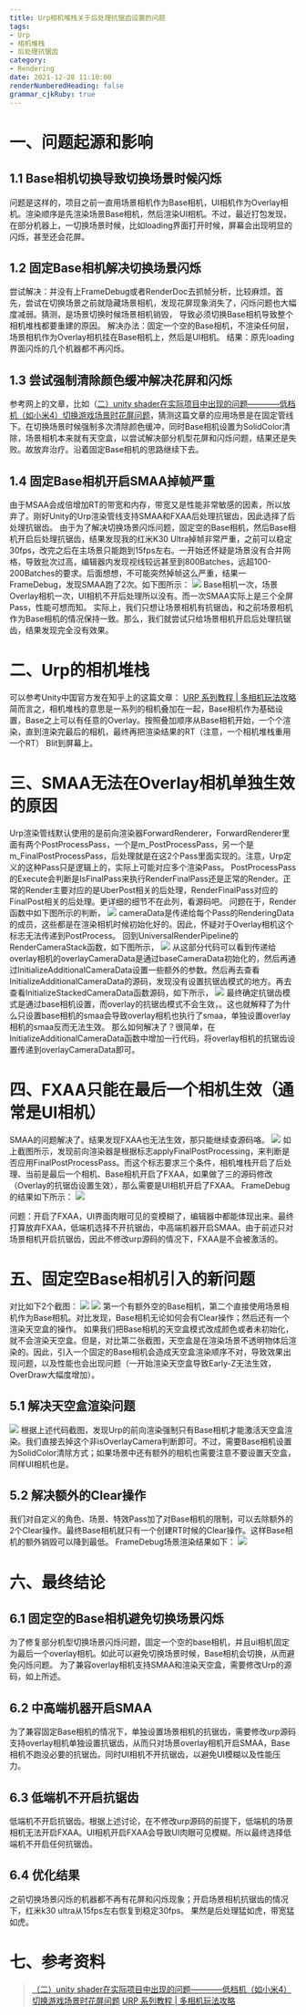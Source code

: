 ```yaml
---
title: Urp相机堆栈关于后处理抗锯齿设置的问题
tags: 
- Urp
- 相机堆栈
- 后处理抗锯齿
category: 
- Rendering
date: 2021-12-28 11:10:00
renderNumberedHeading: false
grammar_cjkRuby: true
---
```



# 一、问题起源和影响
## 1.1 Base相机切换导致切换场景时候闪烁
问题是这样的，项目之前一直用场景相机作为Base相机，UI相机作为Overlay相机。渲染顺序是先渲染场景Base相机，然后渲染UI相机。不过，最近打包发现，在部分机器上，一切换场景时候，比如loading界面打开时候，屏幕会出现明显的闪烁，甚至还会花屏。

## 1.2 固定Base相机解决切换场景闪烁
尝试解决：并没有上FrameDebug或者RenderDoc去抓帧分析，比较麻烦。首先，尝试在切换场景之前就隐藏场景相机，发现花屏现象消失了，闪烁问题也大幅度减弱。猜测，是场景切换时候场景相机销毁， 导致必须切换Base相机导致整个相机堆栈都要重建的原因。
解决办法：固定一个空的Base相机，不渲染任何层，场景相机作为Overlay相机挂在Base相机上，然后是UI相机。
结果：原先loading界面闪烁的几个机器都不再闪烁。

## 1.3 尝试强制清除颜色缓冲解决花屏和闪烁
参考网上的文章，比如（[二）unity shader在实际项目中出现的问题————低档机（如小米4）切换游戏场景时花屏问题](https://blog.csdn.net/cgy56191948/article/details/103735487)，猜测这篇文章的应用场景是在固定管线下。在切换场景时候强制多次清除颜色缓冲，同时Base相机设置为SolidColor清除，场景相机本来就有天空盒，以尝试解决部分机型花屏和闪烁问题，结果还是失败。故放弃治疗。沿着固定Base相机的思路继续下去。

## 1.4 固定Base相机开启SMAA掉帧严重
由于MSAA会成倍增加RT的带宽和内存，带宽又是性能非常敏感的因素，所以放弃了。刚好Unity的Urp渲染管线支持SMAA和FXAA后处理抗锯齿，因此选择了后处理抗锯齿。
由于为了解决切换场景闪烁问题，固定空的Base相机，然后Base相机开启后处理抗锯齿，结果发现我的红米K30 Ultra掉帧非常严重，之前可以稳定30fps，改完之后在主场景只能跑到15fps左右。一开始还怀疑是场景没有合并网格，导致批次过高，编辑器内发现视线较远甚至到800Batches，远超100-200Batches的要求。后面想想，不可能突然掉帧这么严重，结果一FrameDebug，发现SMAA跑了2次。如下图所示：
![](https://raw.githubusercontent.com/xpc-yx/markdown_img/master/小书匠/相机堆栈上SMAA多次执行.png)
Base相机一次，场景Overlay相机一次，UI相机不开后处理所以没有。而一次SMAA实际上是三个全屏Pass，性能可想而知。
实际上，我们只想让场景相机有抗锯齿，和之前场景相机作为Base相机的情况保持一致。那么，我们就尝试只给场景相机开启后处理抗锯齿，结果发现完全没有效果。

# 二、Urp的相机堆栈
可以参考Unity中国官方发在知乎上的这篇文章：
[URP 系列教程 | 多相机玩法攻略](https://zhuanlan.zhihu.com/p/351638959)
简而言之，相机堆栈的意思是一系列的相机叠加在一起，Base相机作为基础设置，Base之上可以有任意的Overlay。按照叠加顺序从Base相机开始，一个个渲染，直到渲染完最后的相机，最终再把渲染结果的RT（注意，一个相机堆栈重用一个RT） Blit到屏幕上。

# 三、SMAA无法在Overlay相机单独生效的原因
Urp渲染管线默认使用的是前向渲染器ForwardRenderer，ForwardRenderer里面有两个PostProcessPass，一个是m_PostProcessPass，另一个是m_FinalPostProcessPass，后处理就是在这2个Pass里面实现的。注意，Urp定义的这种Pass只是逻辑上的，实际上可能对应多个渲染Pass。
PostProcessPass的Execute会判断是IsFinalPass来执行RenderFinalPass还是正常的Render。正常的Render主要对应的是UberPost相关的后处理，RenderFinalPass对应的FinalPost相关的后处理。更详细的细节不在此列，看源码吧。
问题在于，Render函数中如下图所示的判断，
![](https://raw.githubusercontent.com/xpc-yx/markdown_img/master/小书匠/PostProcess的SMAA判断.jpg)
cameraData是传递给每个Pass的RenderingData的成员，这些都是在渲染相机时候初始化好的。因此，怀疑对于Overlay相机这个标志无法传递到PostProcess。
回到UniversalRenderPipeline的RenderCameraStack函数，如下图所示，
![](https://raw.githubusercontent.com/xpc-yx/markdown_img/master/小书匠/overlayCameraData.jpg)
从这部分代码可以看到传递给overlay相机的overlayCameraData是通过baseCameraData初始化的，然后再通过InitializeAdditionalCameraData设置一些额外的参数。然后再去查看InitializeAdditionalCameraData的源码，发现没有设置抗锯齿模式的地方。再去查看InitializeStackedCameraData函数源码，如下所示，
![](https://raw.githubusercontent.com/xpc-yx/markdown_img/master/小书匠/urp抗锯齿模式设置.jpg)
最终确定抗锯齿模式是通过base相机设置，而overlay的抗锯齿模式不会生效，。这也就解释了为什么只设置base相机的smaa会导致overlay相机也执行了smaa，单独设置overlay相机的smaa反而无法生效。
那么如何解决了？很简单，在InitializeAdditionalCameraData函数中增加一行代码，将overlay相机的抗锯齿设置传递到overlayCameraData即可。

# 四、FXAA只能在最后一个相机生效（通常是UI相机）
SMAA的问题解决了。结果发现FXAA也无法生效，那只能继续查源码咯。
![](https://raw.githubusercontent.com/xpc-yx/markdown_img/master/小书匠/applyFinalPostProcessing.jpg)
如上截图所示，发现前向渲染器是根据标志applyFinalPostProcessing，来判断是否应用FinalPostProcessPass。而这个标志要求三个条件，相机堆栈开启了后处理、当前是最后一个相机、Base相机开启了FXAA，如果做了三的源码修改（Overlay的抗锯齿设置生效），那么需要是UI相机开启了FXAA。
FrameDebug的结果如下所示：
![](https://raw.githubusercontent.com/xpc-yx/markdown_img/master/小书匠/FXAA.jpg)

问题：开启了FXAA，UI界面肉眼可见的变模糊了，编辑器中都能体现出来。最终打算放弃FXAA，低端机选择不开抗锯齿，中高端机器开启SMAA。由于前述只对场景相机开启抗锯齿，因此不修改urp源码的情况下，FXAA是不会被激活的。

# 五、固定空Base相机引入的新问题
对比如下2个截图：
![](https://raw.githubusercontent.com/xpc-yx/markdown_img/master/小书匠/空base相机的问题.jpg)
![](https://raw.githubusercontent.com/xpc-yx/markdown_img/master/小书匠/场景相机作为Base.jpg)
第一个有额外空的Base相机，第二个直接使用场景相机作为Base相机。对比发现，Base相机无论如何会有Clear操作；然后还有一个渲染天空盒的操作。
如果我们把Base相机的天空盒模式改成颜色或者未初始化，就不会渲染天空盒。但是，对比第二张截图，天空盒是在渲染场景不透明物体后渲染的。因此，引入一个固定的Base相机会造成天空盒渲染顺序不对，导致效果出现问题，以及性能也会出现问题（一开始渲染天空盒导致Early-Z无法生效，OverDraw大幅度增加）。

## 5.1 解决天空盒渲染问题
![](https://raw.githubusercontent.com/xpc-yx/markdown_img/master/小书匠/Urp天空盒渲染条件.jpg)
根据上述代码截图，发现Urp的前向渲染强制只有Base相机才能激活天空盒渲染。我们直接去掉这个非isOverlayCamera判断即可。不过，需要Base相机设置为SolidColor清除方式；如果场景中还有额外的相机也需要注意不要设置天空盒，同样UI相机也是。

## 5.2 解决额外的Clear操作
我们对自定义的角色、场景、特效Pass加了对Base相机的限制，可以去除额外的2个Clear操作。最终Base相机就只有一个创建RT时候的Clear操作。这样Base相机的额外销毁可以降到最低。
FrameDebug场景渲染结果如下：
![](https://raw.githubusercontent.com/xpc-yx/markdown_img/master/小书匠/优化空的Base相机渲染和天空盒问题.jpg)

# 六、最终结论
## 6.1 固定空的Base相机避免切换场景闪烁
为了修复部分机型切换场景闪烁问题，固定一个空的base相机，并且ui相机固定为最后一个overlay相机。如此可以避免切换场景时候，Base相机会切换，从而避免闪烁问题。
为了兼容overlay相机支持SMAA和渲染天空盒，需要修改Urp的源码，如上所述。

## 6.2 中高端机器开启SMAA
为了兼容固定Base相机的情况下，单独设置场景相机的抗锯齿，需要修改urp源码支持overlay相机单独设置抗锯齿，从而只对场景overlay相机开启SMAA，Base相机不跑没必要的抗锯齿。同时UI相机不开抗锯齿，以避免UI模糊以及性能压力。

## 6.3 低端机不开启抗锯齿
低端机不开启抗锯齿。根据上述讨论，在不修改urp源码的前提下，低端机的场景相机无法开启FXAA。UI相机开启FXAA会导致UI肉眼可见模糊。所以最终选择低端机不开启任何抗锯齿。

## 6.4 优化结果
之前切换场景闪烁的机器都不再有花屏和闪烁现象；开启场景相机抗锯齿的情况下，红米k30 ultra从15fps左右恢复到稳定30fps。
果然是后处理猛如虎，带宽猛如虎。

# 七、参考资料

> [（二）unity shader在实际项目中出现的问题————低档机（如小米4）切换游戏场景时花屏问题](https://blog.csdn.net/cgy56191948/article/details/103735487)
> [URP 系列教程 | 多相机玩法攻略](https://zhuanlan.zhihu.com/p/351638959)